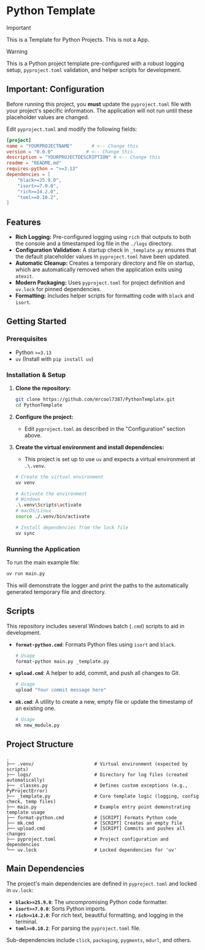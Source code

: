 # Python Template

> [!IMPORTANT]
> This is a Template for Python Projects. This is not a App.


> [!WARNING]
> This is a Python project template pre-configured with a robust logging setup, `pyproject.toml` validation, and helper scripts for development.

## Important: Configuration

Before running this project, you **must** update the `pyproject.toml` file with your project's specific information. The application will not run until these placeholder values are changed.

Edit `pyproject.toml` and modify the following fields:

```toml
[project]
name = "YOURPROJECTNAME"       # <-- Change this
version = "0.0.0"            # <-- Change this
description = "YOURPROJECTDESCRIPTION" # <-- Change this
readme = "README.md"
requires-python = ">=3.13"
dependencies = [
    "black>=25.9.0",
    "isort>=7.0.0",
    "rich>=14.2.0",
    "toml>=0.10.2",
]
```

## Features

  * **Rich Logging:** Pre-configured logging using `rich` that outputs to both the console and a timestamped log file in the `./logs` directory.
  * **Configuration Validation:** A startup check in `_template.py` ensures that the default placeholder values in `pyproject.toml` have been updated.
  * **Automatic Cleanup:** Creates a temporary directory and file on startup, which are automatically removed when the application exits using `atexit`.
  * **Modern Packaging:** Uses `pyproject.toml` for project definition and `uv.lock` for pinned dependencies.
  * **Formatting:** Includes helper scripts for formatting code with `black` and `isort`.

## Getting Started

### Prerequisites

  * Python `>=3.13`
  * `uv` (Install with `pip install uv`)

### Installation & Setup

1.  **Clone the repository:**

    ```bash
    git clone https://github.com/mrcool7387/PythonTemplate.git
    cd PythonTemplate
    ```

2.  **Configure the project:**

      * Edit `pyproject.toml` as described in the "Configuration" section above.

3.  **Create the virtual environment and install dependencies:**

      * This project is set up to use `uv` and expects a virtual environment at `.\.venv`.

    <!-- end list -->

    ```bash
    # Create the virtual environment
    uv venv

    # Activate the environment
    # Windows
    .\.venv\Scripts\activate
    # macOS/Linux
    source ./.venv/bin/activate

    # Install dependencies from the lock file
    uv sync
    ```

### Running the Application

To run the main example file:

```bash
uv run main.py
```

This will demonstrate the logger and print the paths to the automatically generated temporary file and directory.

## Scripts

This repository includes several Windows batch (`.cmd`) scripts to aid in development.

  * **`format-python.cmd`**: Formats Python files using `isort` and `black`.

    ```bash
    # Usage
    format-python main.py _template.py
    ```

  * **`upload.cmd`**: A helper to add, commit, and push all changes to Git.

    ```bash
    # Usage
    upload "Your commit message here"
    ```

  * **`mk.cmd`**: A utility to create a new, empty file or update the timestamp of an existing one.

    ```bash
    # Usage
    mk new_module.py
    ```

## Project Structure

```
.
├── .venv/                      # Virtual environment (expected by scripts)
├── logs/                       # Directory for log files (created automatically)
├── _classes.py                 # Defines custom exceptions (e.g., PyProjectError)
├── _template.py                # Core template logic (logging, config check, temp files)
├── main.py                     # Example entry point demonstrating template usage
├── format-python.cmd           # [SCRIPT] Formats Python code
├── mk.cmd                      # [SCRIPT] Creates an empty file
├── upload.cmd                  # [SCRIPT] Commits and pushes all changes
├── pyproject.toml              # Project configuration and dependencies
└── uv.lock                     # Locked dependencies for 'uv'
```

## Main Dependencies

The project's main dependencies are defined in `pyproject.toml` and locked in `uv.lock`:

  * **`black>=25.9.0`**: The uncompromising Python code formatter.
  * **`isort>=7.0.0`**: Sorts Python imports.
  * **`rich>=14.2.0`**: For rich text, beautiful formatting, and logging in the terminal.
  * **`toml>=0.10.2`**: For parsing the `pyproject.toml` file.

Sub-dependencies include `click`, `packaging`, `pygments`, `mdurl`, and others.